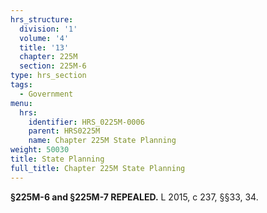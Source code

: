 ```yaml
---
hrs_structure:
  division: '1'
  volume: '4'
  title: '13'
  chapter: 225M
  section: 225M-6
type: hrs_section
tags:
  - Government
menu:
  hrs:
    identifier: HRS_0225M-0006
    parent: HRS0225M
    name: Chapter 225M State Planning
weight: 50030
title: State Planning
full_title: Chapter 225M State Planning
---
```

**§225M-6 and §225M-7 REPEALED.** L 2015, c 237, §§33, 34.